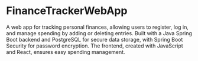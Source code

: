 # FinanceTrackerWebApp
A web app for tracking personal finances, allowing users to register, log in, and manage spending by adding or deleting entries. Built with a Java Spring Boot backend and PostgreSQL for secure data storage, with Spring Boot Security for password encryption. The frontend, created with JavaScript and React, ensures easy spending management.
